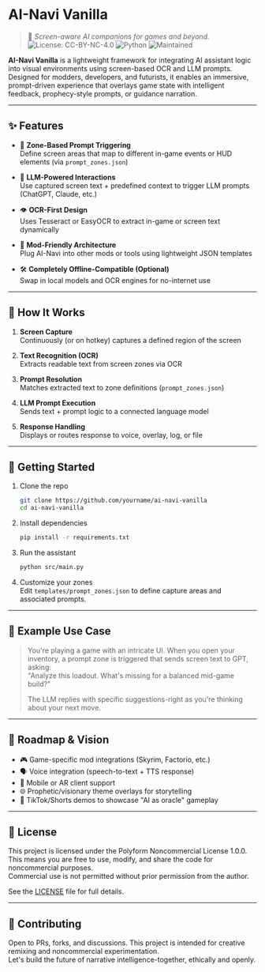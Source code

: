 # AI-Navi Vanilla

> 🧠 *Screen-aware AI companions for games and beyond.*
![License: CC-BY-NC-4.0](https://img.shields.io/badge/License-CC--BY--NC--4.0-lightgrey.svg)
![Python](https://img.shields.io/badge/Python-3.10-blue.svg)
![Maintained](https://img.shields.io/badge/maintained-yes-brightgreen.svg)

**AI-Navi Vanilla** is a lightweight framework for integrating AI assistant logic into visual environments using screen-based OCR and LLM prompts. Designed for modders, developers, and futurists, it enables an immersive, prompt-driven experience that overlays game state with intelligent feedback, prophecy-style prompts, or guidance narration.

---

## ✨ Features

- 🔲 **Zone-Based Prompt Triggering**  
  Define screen areas that map to different in-game events or HUD elements (via `prompt_zones.json`)

- 🧠 **LLM-Powered Interactions**  
  Use captured screen text + predefined context to trigger LLM prompts (ChatGPT, Claude, etc.)

- 👁 **OCR-First Design**  
  Uses Tesseract or EasyOCR to extract in-game or screen text dynamically

- 🧩 **Mod-Friendly Architecture**  
  Plug AI-Navi into other mods or tools using lightweight JSON templates

- 🛠️ **Completely Offline-Compatible (Optional)**  
  Swap in local models and OCR engines for no-internet use

---

## 🧰 How It Works

1. **Screen Capture**  
   Continuously (or on hotkey) captures a defined region of the screen

2. **Text Recognition (OCR)**  
   Extracts readable text from screen zones via OCR

3. **Prompt Resolution**  
   Matches extracted text to zone definitions (`prompt_zones.json`)

4. **LLM Prompt Execution**  
   Sends text + prompt logic to a connected language model

5. **Response Handling**  
   Displays or routes response to voice, overlay, log, or file

---

## 🚀 Getting Started

1. Clone the repo  
   ```bash
   git clone https://github.com/yourname/ai-navi-vanilla
   cd ai-navi-vanilla
   ```

2. Install dependencies  
   ```bash
   pip install -r requirements.txt
   ```

3. Run the assistant  
   ```bash
   python src/main.py
   ```

4. Customize your zones  
   Edit `templates/prompt_zones.json` to define capture areas and associated prompts.

---

## 🧪 Example Use Case

> You're playing a game with an intricate UI. When you open your inventory, a prompt zone is triggered that sends screen text to GPT, asking:  
> "Analyze this loadout. What's missing for a balanced mid-game build?"  
>  
> The LLM replies with specific suggestions-right as you're thinking about your next move.

---

## 🔭 Roadmap & Vision

- 🎮 Game-specific mod integrations (Skyrim, Factorio, etc.)
- 🗣️ Voice integration (speech-to-text + TTS response)
- 📱 Mobile or AR client support
- 🌐 Prophetic/visionary theme overlays for storytelling
- 🎥 TikTok/Shorts demos to showcase "AI as oracle" gameplay

---

## 📄 License

This project is licensed under the Polyform Noncommercial License 1.0.0.  
This means you are free to use, modify, and share the code for noncommercial purposes.  
Commercial use is not permitted without prior permission from the author.

See the [LICENSE](./LICENSE) file for full details.

---

## 🤝 Contributing

Open to PRs, forks, and discussions. This project is intended for creative remixing and noncommercial experimentation.  
Let's build the future of narrative intelligence-together, ethically and openly.
